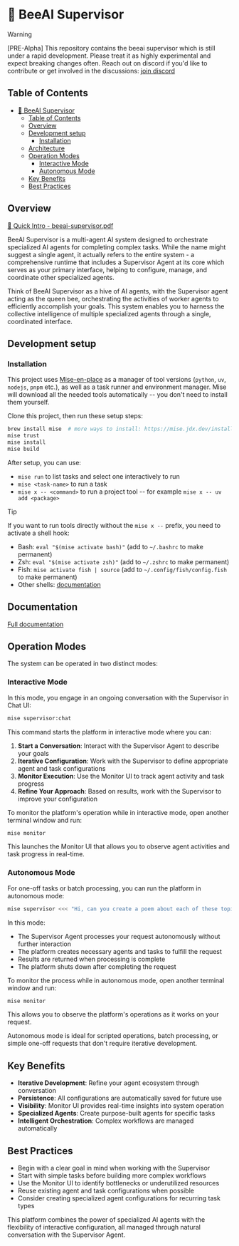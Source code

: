 # 🐝 BeeAI Supervisor

> [!WARNING]
> [PRE-Alpha] This repository contains the beeai supervisor which is still under a rapid development. Please treat it as
> highly experimental and expect breaking changes often. Reach out on discord if you'd like to contribute or get 
> involved in the discussions: [join discord](https://discord.gg/AZFrp3UF5k)


## Table of Contents
- [🐝 BeeAI Supervisor](#-beeai-supervisor)
  - [Table of Contents](#table-of-contents)
  - [Overview](#overview)
  - [Development setup](#development-setup)
    - [Installation](#installation)
  - [Architecture](#architecture)
  - [Operation Modes](#operation-modes)
    - [Interactive Mode](#interactive-mode)
    - [Autonomous Mode](#autonomous-mode)
  - [Key Benefits](#key-benefits)
  - [Best Practices](#best-practices)

## Overview

[🌅 Quick Intro - beeai-supervisor.pdf](https://github.com/user-attachments/files/19391229/beeai-supervisor-v01.pdf)


BeeAI Supervisor is a multi-agent AI system designed to orchestrate specialized AI agents for completing complex tasks. While the name might suggest a single agent, it actually refers to the entire system - a comprehensive runtime that includes a Supervisor Agent at its core which serves as your primary interface, helping to configure, manage, and coordinate other specialized agents.

Think of BeeAI Supervisor as a hive of AI agents, with the Supervisor agent acting as the queen bee, orchestrating the activities of worker agents to efficiently accomplish your goals. This system enables you to harness the collective intelligence of multiple specialized agents through a single, coordinated interface.

## Development setup

### Installation

This project uses [Mise-en-place](https://mise.jdx.dev/) as a manager of tool versions (`python`, `uv`, `nodejs`, `pnpm` etc.), as well as a task runner and environment manager. Mise will download all the needed tools automatically -- you don't need to install them yourself.

Clone this project, then run these setup steps:

```sh
brew install mise  # more ways to install: https://mise.jdx.dev/installing-mise.html
mise trust
mise install
mise build
```

After setup, you can use:
- `mise run` to list tasks and select one interactively to run
- `mise <task-name>` to run a task
- `mise x -- <command>` to run a project tool -- for example `mise x -- uv add <package>`

> [!TIP]
> If you want to run tools directly without the `mise x --` prefix, you need to activate a shell hook:
> - Bash: `eval "$(mise activate bash)"` (add to `~/.bashrc` to make permanent)
> - Zsh: `eval "$(mise activate zsh)"` (add to `~/.zshrc` to make permanent)
> - Fish: `mise activate fish | source` (add to `~/.config/fish/config.fish` to make permanent)
> - Other shells: [documentation](https://mise.jdx.dev/installing-mise.html#shells)

## Documentation
[Full documentation](https://cheerful-sodalite-38a.notion.site/BeeAI-Supervisor-1ab3b270a700801cabadc0eb80ae9ddb)

## Operation Modes

The system can be operated in two distinct modes:

### Interactive Mode

In this mode, you engage in an ongoing conversation with the Supervisor in Chat UI:

```bash
mise supervisor:chat
```

This command starts the platform in interactive mode where you can:
1. **Start a Conversation**: Interact with the Supervisor Agent to describe your goals
2. **Iterative Configuration**: Work with the Supervisor to define appropriate agent and task configurations
3. **Monitor Execution**: Use the Monitor UI to track agent activity and task progress
4. **Refine Your Approach**: Based on results, work with the Supervisor to improve your configuration

To monitor the platform's operation while in interactive mode, open another terminal window and run:

```bash
mise monitor
```

This launches the Monitor UI that allows you to observe agent activities and task progress in real-time.

### Autonomous Mode

For one-off tasks or batch processing, you can run the platform in autonomous mode:

```bash
mise supervisor <<< "Hi, can you create a poem about each of these topics: bee, hive, queen, sun, flowers?"
```

In this mode:
- The Supervisor Agent processes your request autonomously without further interaction
- The platform creates necessary agents and tasks to fulfill the request
- Results are returned when processing is complete
- The platform shuts down after completing the request

To monitor the process while in autonomous mode, open another terminal window and run:

```bash
mise monitor
```

This allows you to observe the platform's operations as it works on your request.

Autonomous mode is ideal for scripted operations, batch processing, or simple one-off requests that don't require iterative development.

## Key Benefits

- **Iterative Development**: Refine your agent ecosystem through conversation
- **Persistence**: All configurations are automatically saved for future use
- **Visibility**: Monitor UI provides real-time insights into system operation
- **Specialized Agents**: Create purpose-built agents for specific tasks
- **Intelligent Orchestration**: Complex workflows are managed automatically

## Best Practices

- Begin with a clear goal in mind when working with the Supervisor
- Start with simple tasks before building more complex workflows
- Use the Monitor UI to identify bottlenecks or underutilized resources
- Reuse existing agent and task configurations when possible
- Consider creating specialized agent configurations for recurring task types

This platform combines the power of specialized AI agents with the flexibility of interactive configuration, all managed through natural conversation with the Supervisor Agent.
